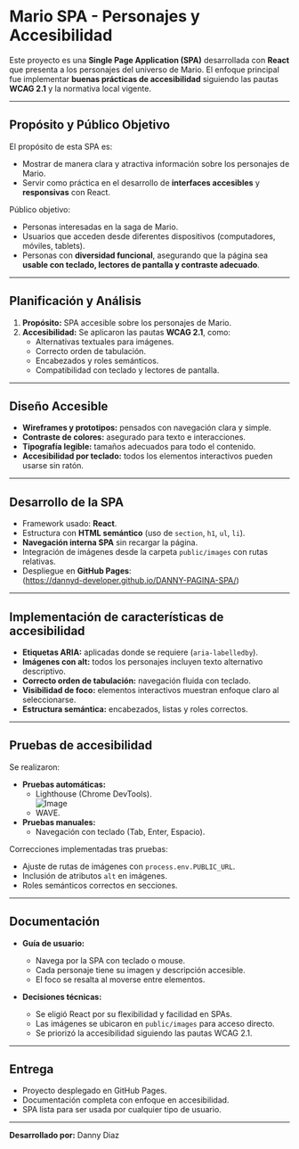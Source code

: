 #  Mario SPA - Personajes y Accesibilidad  

Este proyecto es una **Single Page Application (SPA)** desarrollada con **React** que presenta a los personajes del universo de Mario. El enfoque principal fue implementar **buenas prácticas de accesibilidad** siguiendo las pautas **WCAG 2.1** y la normativa local vigente.  

---

##  Propósito y Público Objetivo  

El propósito de esta SPA es:  
- Mostrar de manera clara y atractiva información sobre los personajes de Mario.  
- Servir como práctica en el desarrollo de **interfaces accesibles** y **responsivas** con React.  

Público objetivo:  
- Personas interesadas en la saga de Mario.  
- Usuarios que acceden desde diferentes dispositivos (computadores, móviles, tablets).  
- Personas con **diversidad funcional**, asegurando que la página sea **usable con teclado, lectores de pantalla y contraste adecuado**.  

---

##  Planificación y Análisis  

1. **Propósito:** SPA accesible sobre los personajes de Mario.  
2. **Accesibilidad:** Se aplicaron las pautas **WCAG 2.1**, como:  
   - Alternativas textuales para imágenes.  
   - Correcto orden de tabulación.  
   - Encabezados y roles semánticos.  
   - Compatibilidad con teclado y lectores de pantalla.  

---

##  Diseño Accesible  

- **Wireframes y prototipos:** pensados con navegación clara y simple.  
- **Contraste de colores:** asegurado para texto e interacciones.  
- **Tipografía legible:** tamaños adecuados para todo el contenido.  
- **Accesibilidad por teclado:** todos los elementos interactivos pueden usarse sin ratón.  

---

##  Desarrollo de la SPA  

- Framework usado: **React**.  
- Estructura con **HTML semántico** (uso de `section`, `h1`, `ul`, `li`).  
- **Navegación interna SPA** sin recargar la página.  
- Integración de imágenes desde la carpeta `public/images` con rutas relativas.  
- Despliegue en **GitHub Pages**:  
  (https://dannyd-developer.github.io/DANNY-PAGINA-SPA/)  

---

##  Implementación de características de accesibilidad  

- **Etiquetas ARIA:** aplicadas donde se requiere (`aria-labelledby`).  
- **Imágenes con alt:** todos los personajes incluyen texto alternativo descriptivo.  
- **Correcto orden de tabulación:** navegación fluida con teclado.  
- **Visibilidad de foco:** elementos interactivos muestran enfoque claro al seleccionarse.  
- **Estructura semántica:** encabezados, listas y roles correctos.  

---

##  Pruebas de accesibilidad  

Se realizaron:  
- **Pruebas automáticas:**  
  - Lighthouse (Chrome DevTools).  
![Image](https://github.com/user-attachments/assets/6ca74880-fa36-449e-89ba-8ff24a3081cf)
  - WAVE.  
- **Pruebas manuales:**  
  - Navegación con teclado (Tab, Enter, Espacio).  


Correcciones implementadas tras pruebas:  
- Ajuste de rutas de imágenes con `process.env.PUBLIC_URL`.  
- Inclusión de atributos `alt` en imágenes.  
- Roles semánticos correctos en secciones.  

---

##  Documentación  

- **Guía de usuario:**  
  - Navega por la SPA con teclado o mouse.  
  - Cada personaje tiene su imagen y descripción accesible.  
  - El foco se resalta al moverse entre elementos.  

- **Decisiones técnicas:**  
  - Se eligió React por su flexibilidad y facilidad en SPAs.  
  - Las imágenes se ubicaron en `public/images` para acceso directo.  
  - Se priorizó la accesibilidad siguiendo las pautas WCAG 2.1.  

---

##  Entrega  

- Proyecto desplegado en GitHub Pages.  
- Documentación completa con enfoque en accesibilidad.  
- SPA lista para ser usada por cualquier tipo de usuario.  

---

 **Desarrollado por:** Danny Diaz 


